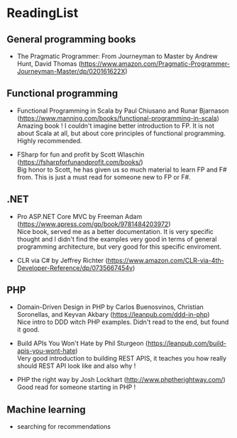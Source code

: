 # ReadingList

## General programming books

- The Pragmatic Programmer: From Journeyman to Master by Andrew Hunt, David Thomas (https://www.amazon.com/Pragmatic-Programmer-Journeyman-Master/dp/020161622X)

## Functional programming

- Functional Programming in Scala by Paul Chiusano and Runar Bjarnason (https://www.manning.com/books/functional-programming-in-scala)<br>
Amazing book ! I couldn't imagine better introduction to FP. It is not about Scala at all, but about core principles of functional programming. Highly recommended.

- FSharp for fun and profit by Scott Wlaschin (https://fsharpforfunandprofit.com/books/)<br>
Big honor to Scott, he has given us so much material to learn FP and F# from. This is just a must read for someone new to FP or F#.

## .NET

- Pro ASP.NET Core MVC by Freeman Adam (https://www.apress.com/gp/book/9781484203972)<br>
Nice book, served me as a better documentation. It is very specific thought and I didn't find the examples very good in terms of general programming architecture, but very good for this specific enviroment.

- CLR via C# by Jeffrey Richter (https://www.amazon.com/CLR-via-4th-Developer-Reference/dp/0735667454v)

## PHP

- Domain-Driven Design in PHP by Carlos Buenosvinos, Christian Soronellas, and Keyvan Akbary (https://leanpub.com/ddd-in-php)<br>
Nice intro to DDD witch PHP examples. Didn't read to the end, but found it good.

- Build APIs You Won't Hate by Phil Sturgeon (https://leanpub.com/build-apis-you-wont-hate)<br>
Very good introduction to building REST APIS, it teaches you how really should REST API look like and also why ! 

- PHP the right way by Josh Lockhart (http://www.phptherightway.com/)<br>
Good read for someone starting in PHP !

## Machine learning

- searching for recommendations
